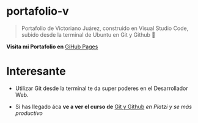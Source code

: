 # portafolio-v

> Portafolio de Victoriano Ju&aacute;rez, construido en Visual Studio Code, subido desde la terminal de Ubuntu en Git y Github 💚

**Visita mi Portafolio en** [GiHub Pages](https://v-juarez.github.io/victoriano/ "Portafolio Victoriano") 



# Interesante

* Utilizar Git desde la terminal te da super poderes en el Desarrollador Web.

* Si has llegado &aacute;ca **ve a ver el curso de** [Git y Github](https://platzi.com/cursos/git-github/ "Git-Github") _en Platzi y se m&aacute;s productivo_
 
